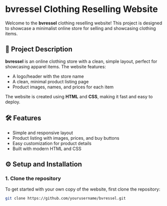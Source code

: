 # bvressel Clothing Reselling Website

Welcome to the **bvressel** clothing reselling website! This project is designed to showcase a minimalist online store for selling and showcasing clothing items.

## 🚀 Project Description

**bvressel** is an online clothing store with a clean, simple layout, perfect for showcasing apparel items. The website features:
- A logo/header with the store name
- A clean, minimal product listing page
- Product images, names, and prices for each item

The website is created using **HTML** and **CSS**, making it fast and easy to deploy.

## 🛠️ Features
- Simple and responsive layout
- Product listing with images, prices, and buy buttons
- Easy customization for product details
- Built with modern HTML and CSS

## ⚙️ Setup and Installation

### 1. Clone the repository

To get started with your own copy of the website, first clone the repository:

```bash
git clone https://github.com/yourusername/bvressel.git
